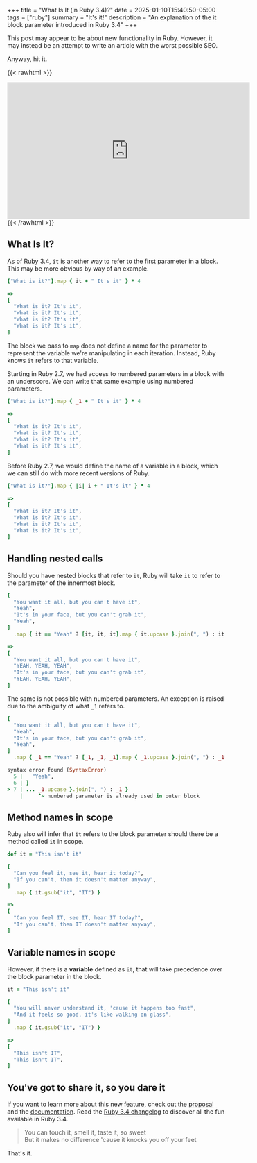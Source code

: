 +++
title = "What Is It (in Ruby 3.4)?"
date = 2025-01-10T15:40:50-05:00
tags = ["ruby"]
summary = "It's it!"
description = "An explanation of the it block parameter introduced in Ruby 3.4"
+++

This post may appear to be about new functionality in Ruby. However, it may instead be an attempt to write an article with the worst possible SEO.

Anyway, hit it.

{{< rawhtml >}}
<iframe width="560" height="315" src="https://www.youtube.com/embed/mTJ542VTMEE?si=MvYQFv9tqU3n1712" title="YouTube video player" frameborder="0" allow="accelerometer; autoplay; clipboard-write; encrypted-media; gyroscope; picture-in-picture; web-share" referrerpolicy="strict-origin-when-cross-origin" allowfullscreen></iframe>
{{< /rawhtml >}}

## What Is It?

As of Ruby 3.4, `it` is another way to refer to the first parameter in a block. This may be more obvious by way of an example.

```ruby
["What is it?"].map { it + " It's it" } * 4

=>
[
  "What is it? It's it",
  "What is it? It's it",
  "What is it? It's it",
  "What is it? It's it",
]
```

The block we pass to `map` does not define a name for the parameter to represent the variable we're manipulating in each iteration. Instead, Ruby knows `it` refers to that variable.

Starting in Ruby 2.7, we had access to numbered parameters in a block with an underscore. We can write that same example using numbered parameters.

```ruby
["What is it?"].map { _1 + " It's it" } * 4

=>
[
  "What is it? It's it",
  "What is it? It's it",
  "What is it? It's it",
  "What is it? It's it",
]
```

Before Ruby 2.7, we would define the name of a variable in a block, which we can still do with more recent versions of Ruby.

```ruby
["What is it?"].map { |i| i + " It's it" } * 4

=>
[
  "What is it? It's it",
  "What is it? It's it",
  "What is it? It's it",
  "What is it? It's it",
]
```

## Handling nested calls

Should you have nested blocks that refer to `it`, Ruby will take `it` to refer to the parameter of the innermost block.

```ruby
[
  "You want it all, but you can't have it",
  "Yeah",
  "It's in your face, but you can't grab it",
  "Yeah",
]
  .map { it == "Yeah" ? [it, it, it].map { it.upcase }.join(", ") : it }

=>
[
  "You want it all, but you can't have it",
  "YEAH, YEAH, YEAH",
  "It's in your face, but you can't grab it",
  "YEAH, YEAH, YEAH",
]
```

The same is not possible with numbered parameters. An exception is raised due to the ambiguity of what `_1` refers to.

```ruby
[
  "You want it all, but you can't have it",
  "Yeah",
  "It's in your face, but you can't grab it",
  "Yeah",
]
  .map { _1 == "Yeah" ? [_1, _1, _1].map { _1.upcase }.join(", ") : _1 }

syntax error found (SyntaxError)
  5 |   "Yeah",
  6 | ]
> 7 | ... _1.upcase }.join(", ") : _1 }
    |     ^~ numbered parameter is already used in outer block
```

## Method names in scope

Ruby also will infer that `it` refers to the block parameter should there be a method called `it` in scope.

```ruby
def it = "This isn't it"

[
  "Can you feel it, see it, hear it today?",
  "If you can't, then it doesn't matter anyway",
]
  .map { it.gsub("it", "IT") }

=>
[
  "Can you feel IT, see IT, hear IT today?",
  "If you can't, then IT doesn't matter anyway",
]
```

## Variable names in scope

However, if there is a __variable__ defined as `it`, that will take precedence over the block parameter in the block.

```ruby
it = "This isn't it"

[
  "You will never understand it, 'cause it happens too fast",
  "And it feels so good, it's like walking on glass",
]
  .map { it.gsub("it", "IT") }

=>
[
  "This isn't IT",
  "This isn't IT",
]
```

## You've got to share it, so you dare it

If you want to learn more about this new feature, check out the [proposal](https://bugs.ruby-lang.org/issues/18980) and the [documentation](https://docs.ruby-lang.org/en/3.4/Proc.html#class-Proc-label-it). Read the [Ruby 3.4 changelog](https://rubyreferences.github.io/rubychanges/3.4.html) to discover all the fun available in Ruby 3.4.

> You can touch it, smell it, taste it, so sweet  
> But it makes no difference 'cause it knocks you off your feet  

That's it.
